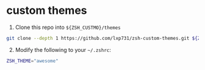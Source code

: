 # custom themes

1. Clone this repo into `${ZSH_CUSTMO}/themes`

```bash
git clone --depth 1 https://github.com/lxp731/zsh-custom-themes.git ${ZSH_CUSTOM}/themes
```

2. Modify the following to your `~/.zshrc`:

```bash
ZSH_THEME="awesome"
```